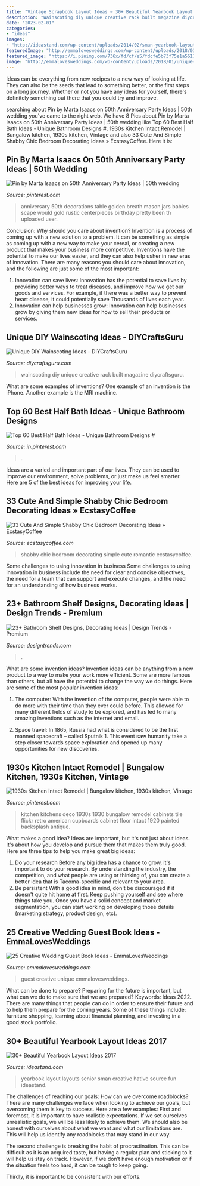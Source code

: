 ```yaml
---
title: "Vintage Scrapbook Layout Ideas ~ 30+ Beautiful Yearbook Layout Ideas 2017"
description: "Wainscoting diy unique creative rack built magazine diycraftsguru"
date: "2023-02-01"
categories:
- "ideas"
images:
- "http://ideastand.com/wp-content/uploads/2014/02/sman-yearbook-layout-design-22.jpg"
featuredImage: "http://emmalovesweddings.com/wp-content/uploads/2018/01/unique-wedding-guest-book-ideas.jpg"
featured_image: "https://i.pinimg.com/736x/fd/cf/e5/fdcfe5b73f75e1a56175d25f8331c0fa--s-kitchen-vintage-kitchen.jpg"
image: "http://emmalovesweddings.com/wp-content/uploads/2018/01/unique-wedding-guest-book-ideas.jpg"
---
```



Ideas can be everything from new recipes to a new way of looking at life. They can also be the seeds that lead to something better, or the first steps on a long journey. Whether or not you have any ideas for yourself, there's definitely something out there that you could try and improve.

	

		
searching about Pin by Marta Isaacs on 50th Anniversary Party Ideas | 50th wedding you've came to the right web. We have 8 Pics about Pin by Marta Isaacs on 50th Anniversary Party Ideas | 50th wedding like Top 60 Best Half Bath Ideas - Unique Bathroom Designs #, 1930s Kitchen Intact Remodel | Bungalow kitchen, 1930s kitchen, Vintage and also 33 Cute And Simple Shabby Chic Bedroom Decorating Ideas » EcstasyCoffee. Here it is:
		
    
## Pin By Marta Isaacs On 50th Anniversary Party Ideas | 50th Wedding

<img loading=lazy src="https://i.pinimg.com/736x/78/9d/19/789d19fe55d97f8baa85e3003884096d.jpg" onerror="this.onerror=null;this.src='https://tse2.mm.bing.net/th?id=OIP.dBEi9eipHscy6Tsh7fftmwHaJ3&amp;pid=15.1';" alt="Pin by Marta Isaacs on 50th Anniversary Party Ideas | 50th wedding">

_Source: pinterest.com_

>anniversary 50th decorations table golden breath mason jars babies scape would gold rustic centerpieces birthday pretty been th uploaded user. 

	

Conclusion: Why should you care about invention?
Invention is a process of coming up with a new solution to a problem. It can be something as simple as coming up with a new way to make your cereal, or creating a new product that makes your business more competitive. Inventions have the potential to make our lives easier, and they can also help usher in new eras of innovation. There are many reasons you should care about innovation, and the following are just some of the most important: 
1) Innovation can save lives: Innovation has the potential to save lives by providing better ways to treat diseases, and improve how we get our goods and services. For example, if there was a better way to prevent heart disease, it could potentially save Thousands of lives each year. 
2) Innovation can help businesses grow: Innovation can help businesses grow by giving them new ideas for how to sell their products or services.

    
## Unique DIY Wainscoting Ideas - DIYCraftsGuru

<img loading=lazy src="https://www.diycraftsguru.com/wp-content/uploads/2019/04/Creative-DIY-Wainscoting-Ideas-14.jpg" onerror="this.onerror=null;this.src='https://tse1.mm.bing.net/th?id=OIP.oR3c9L8jTMwEW4h5kvMzMQHaJ4&amp;pid=15.1';" alt="Unique DIY Wainscoting Ideas - DIYCraftsGuru">

_Source: diycraftsguru.com_

>wainscoting diy unique creative rack built magazine diycraftsguru. 

	

What are some examples of inventions?
One example of an invention is the iPhone. Another example is the MRI machine.

    
## Top 60 Best Half Bath Ideas - Unique Bathroom Designs #

<img loading=lazy src="https://i.pinimg.com/736x/d8/64/db/d864db931874ea7fbe8cb3c1a08491f0.jpg" onerror="this.onerror=null;this.src='https://tse4.mm.bing.net/th?id=OIP.8R6guKiSnrNWlVkm0XX-uwAAAA&amp;pid=15.1';" alt="Top 60 Best Half Bath Ideas - Unique Bathroom Designs #">

_Source: in.pinterest.com_

>. 

	

Ideas are a varied and important part of our lives. They can be used to improve our environment, solve problems, or just make us feel smarter. Here are 5 of the best ideas for improving your life.

    
## 33 Cute And Simple Shabby Chic Bedroom Decorating Ideas » EcstasyCoffee

<img loading=lazy src="https://i1.wp.com/www.ecstasycoffee.com/wp-content/uploads/2016/08/Beautiful-Romantic-Shabby-Chic-Bedroom.jpg?resize=750,1025" onerror="this.onerror=null;this.src='https://tse1.mm.bing.net/th?id=OIP.QJuGz7Rucm_NiqhA_FDLOQHaKH&amp;pid=15.1';" alt="33 Cute And Simple Shabby Chic Bedroom Decorating Ideas » EcstasyCoffee">

_Source: ecstasycoffee.com_

>shabby chic bedroom decorating simple cute romantic ecstasycoffee. 

	

Some challenges to using innovation in business
Some challenges to using innovation in business include the need for clear and concise objectives, the need for a team that can support and execute changes, and the need for an understanding of how business works.

    
## 23+ Bathroom Shelf Designs, Decorating Ideas | Design Trends - Premium

<img loading=lazy src="https://images.designtrends.com/wp-content/uploads/2016/03/08051221/Narrow-bathroom-shelf-design.jpg" onerror="this.onerror=null;this.src='https://tse3.mm.bing.net/th?id=OIP.VKsYM-zgTN8AIg_LUj_hhAHaLY&amp;pid=15.1';" alt="23+ Bathroom Shelf Designs, Decorating Ideas | Design Trends - Premium">

_Source: designtrends.com_

>. 

	

What are some invention ideas?
Invention ideas can be anything from a new product to a way to make your work more efficient. Some are more famous than others, but all have the potential to change the way we do things. Here are some of the most popular invention ideas: 
1) The computer: With the invention of the computer, people were able to do more with their time than they ever could before. This allowed for many different fields of study to be explored, and has led to many amazing inventions such as the internet and email.

2) Space travel: In 1865, Russia had what is considered to be the first manned spacecraft – called Sputnik 1. This event saw humanity take a step closer towards space exploration and opened up many opportunities for new discoveries.

    
## 1930s Kitchen Intact Remodel | Bungalow Kitchen, 1930s Kitchen, Vintage

<img loading=lazy src="https://i.pinimg.com/736x/fd/cf/e5/fdcfe5b73f75e1a56175d25f8331c0fa--s-kitchen-vintage-kitchen.jpg" onerror="this.onerror=null;this.src='https://tse4.mm.bing.net/th?id=OIP.gBN9rGgkkLFfx4ihpvd7WwHaKD&amp;pid=15.1';" alt="1930s Kitchen Intact Remodel | Bungalow kitchen, 1930s kitchen, Vintage">

_Source: pinterest.com_

>kitchen kitchens deco 1930s 1930 bungalow remodel cabinets tile flickr retro american cupboards cabinet floor intact 1920 painted backsplash antique. 

	

What makes a good idea?
Ideas are important, but it's not just about ideas. It's about how you develop and pursue them that makes them truly good. Here are three tips to help you make great big ideas:
1. Do your research 
Before any big idea has a chance to grow, it's important to do your research. By understanding the industry, the competition, and what people are using or thinking of, you can create a better idea that is Tacoma-specific and relevant to your area. 
2. Be persistent 
With a good idea in mind, don't be discouraged if it doesn't quite hit home at first. Keep pushing yourself and see where things take you. Once you have a solid concept and market segmentation, you can start working on developing those details (marketing strategy, product design, etc). 

    
## 25 Creative Wedding Guest Book Ideas - EmmaLovesWeddings

<img loading=lazy src="http://emmalovesweddings.com/wp-content/uploads/2018/01/unique-wedding-guest-book-ideas.jpg" onerror="this.onerror=null;this.src='https://tse2.mm.bing.net/th?id=OIP.2svSl2t0RmmKfcYHy4gAFgHaUU&amp;pid=15.1';" alt="25 Creative Wedding Guest Book Ideas - EmmaLovesWeddings">

_Source: emmalovesweddings.com_

>guest creative unique emmalovesweddings. 

	

What can be done to prepare?
Preparing for the future is important, but what can we do to make sure that we are prepared? Keywords: Ideas 2022. There are many things that people can do in order to ensure their future and to help them prepare for the coming years. Some of these things include: furniture shopping, learning about financial planning, and investing in a good stock portfolio.

    
## 30+ Beautiful Yearbook Layout Ideas 2017

<img loading=lazy src="http://ideastand.com/wp-content/uploads/2014/02/sman-yearbook-layout-design-22.jpg" onerror="this.onerror=null;this.src='https://tse4.mm.bing.net/th?id=OIP.9CUXlG63Un6UFbq8-AOsNAHaKd&amp;pid=15.1';" alt="30+ Beautiful Yearbook Layout Ideas 2017">

_Source: ideastand.com_

>yearbook layout layouts senior sman creative hative source fun ideastand. 

	

The challenges of reaching our goals: How can we overcome roadblocks?
There are many challenges we face when looking to achieve our goals, but overcoming them is key to success. Here are a few examples:
First and foremost, it is important to have realistic expectations. If we set ourselves unrealistic goals, we will be less likely to achieve them. We should also be honest with ourselves about what we want and what our limitations are. This will help us identify any roadblocks that may stand in our way.

The second challenge is breaking the habit of procrastination. This can be difficult as it is an acquired taste, but having a regular plan and sticking to it will help us stay on track. However, if we don’t have enough motivation or if the situation feels too hard, it can be tough to keep going.

Thirdly, it is important to be consistent with our efforts.

